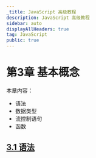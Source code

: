 ```yaml
---
_title: JavaScript 高级教程
description: JavaScript 高级教程
sidebar: auto
displayAllHeaders: true
tag: JavaScript
public: true
---
```


# 第3章 基本概念

本章内容：

- 语法
- 数据类型
- 流控制语句
- 函数

## [3.1 语法](./03/01.syntax.md)

